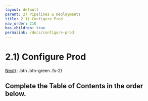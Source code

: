 ```yaml
---
layout: default
parent: 2) Pipelines & Deployments
title: 2.1) Configure Prod
nav_order: 210
has_children: true
permalink: /docs/configure-prod
---
```


# 2.1) Configure Prod

[Next](/lab-aemc-utah/docs/configure-prod-environments){: .btn .btn-green .fs-2}

## Complete the Table of Contents in the order below.
